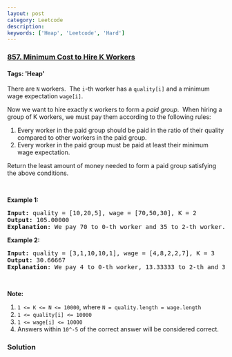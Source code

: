 ```yaml
---
layout: post
category: Leetcode
description: 
keywords: ['Heap', 'Leetcode', 'Hard']
---
```

### [857. Minimum Cost to Hire K Workers](https://leetcode.com/problems/minimum-cost-to-hire-k-workers)

#### Tags: 'Heap'

<div class="content__u3I1 question-content__JfgR"><div><p>There are <code>N</code> workers.  The <code>i</code>-th worker has a <code>quality[i]</code> and a minimum wage expectation <code>wage[i]</code>.</p>
<p>Now we want to hire exactly <code>K</code> workers to form a <em>paid group</em>.  When hiring a group of K workers, we must pay them according to the following rules:</p>
<ol>
<li>Every worker in the paid group should be paid in the ratio of their quality compared to other workers in the paid group.</li>
<li>Every worker in the paid group must be paid at least their minimum wage expectation.</li>
</ol>
<p>Return the least amount of money needed to form a paid group satisfying the above conditions.</p>
<p> </p>
<ol>
</ol>
<div>
<p><strong>Example 1:</strong></p>
<pre><strong>Input: </strong>quality = <span id="example-input-1-1">[10,20,5]</span>, wage = <span id="example-input-1-2">[70,50,30]</span>, K = <span id="example-input-1-3">2</span>
<strong>Output: </strong><span id="example-output-1">105.00000
<strong>Explanation</strong>: </span><span>We pay 70 to 0-th worker and 35 to 2-th worker.</span>
</pre>
<div>
<p><strong>Example 2:</strong></p>
<pre><strong>Input: </strong>quality = <span id="example-input-2-1">[3,1,10,10,1]</span>, wage = <span id="example-input-2-2">[4,8,2,2,7]</span>, K = <span id="example-input-2-3">3</span>
<strong>Output: </strong><span id="example-output-2">30.66667
<strong>Explanation</strong>: </span><span>We pay 4 to 0-th worker, 13.33333 to 2-th and 3-th workers seperately.</span> 
</pre>
<p> </p>
<p><strong>Note:</strong></p>
<ol>
<li><code>1 &lt;= K &lt;= N &lt;= 10000</code>, where <code>N = quality.length = wage.length</code></li>
<li><code>1 &lt;= quality[i] &lt;= 10000</code></li>
<li><code>1 &lt;= wage[i] &lt;= 10000</code></li>
<li>Answers within <code>10^-5</code> of the correct answer will be considered correct.</li>
</ol>
</div>
</div>
</div></div>

### Solution
